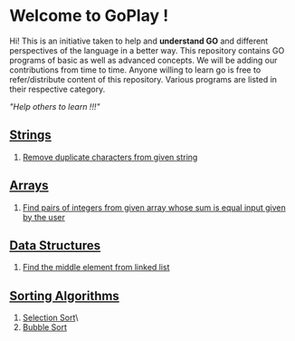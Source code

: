 # Welcome to GoPlay !

Hi!
This is an initiative taken to help and **understand GO** and different perspectives of the language in a better way. This repository contains GO programs of basic as well as advanced concepts. We will be adding our contributions from time to time. Anyone willing to learn go is free to refer/distribute content of this repository.
Various programs are listed in their respective category.

*"Help others to learn !!!"*


## [Strings](https://github.com/RahulSutar/GoPlay/tree/playground/str)

 1. [Remove duplicate characters from given string](https://github.com/RahulSutar/GoPlay/blob/playground/str/removeDuplicate.go)

## [Arrays](https://github.com/RahulSutar/GoPlay/tree/playground/arrays)

 1. [Find pairs of integers from given array whose sum is equal input given by the user](https://github.com/RahulSutar/GoPlay/blob/playground/arrays/pairSum.go)

## [Data Structures](https://github.com/RahulSutar/GoPlay/tree/playground/datastructures)

 1. [Find the middle element from linked list](https://github.com/RahulSutar/GoPlay/blob/playground/datastructures/linkedListMiddleElement.go)

## [Sorting Algorithms](https://github.com/RahulSutar/GoPlay/tree/playground/sorting) 

 1. [Selection Sort](https://github.com/RahulSutar/GoPlay/blob/playground/sorting/selectionSort.go)\
 2. [Bubble Sort](https://github.com/RahulSutar/GoPlay/blob/playground/sorting/bubbleSort.go)
